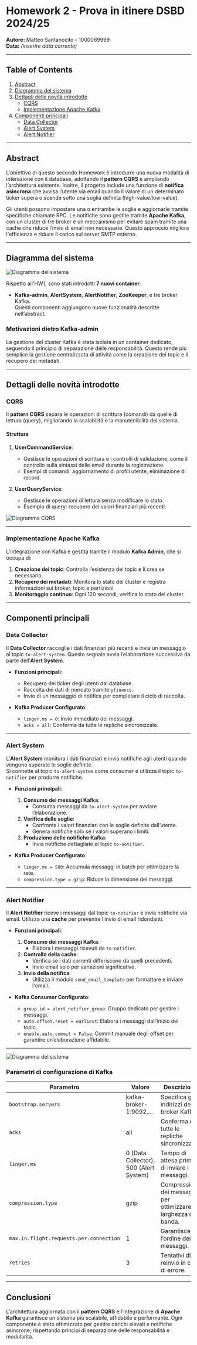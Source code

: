 # Homework 2 - Prova in itinere DSBD 2024/25

**Autore:** Matteo Santanocito - 1000069999  
**Data:** *(inserire data corrente)*

---

## Table of Contents

1. [Abstract](#abstract)
2. [Diagramma del sistema](#diagramma-del-sistema)
3. [Dettagli delle novità introdotte](#dettagli-delle-novità-introdotte)
   - [CQRS](#cqrs)
   - [Implementazione Apache Kafka](#implementazione-apache-kafka)
4. [Componenti principali](#componenti-principali)
   - [Data Collector](#data-collector)
   - [Alert System](#alert-system)
   - [Alert Notifier](#alert-notifier)

---

## Abstract

L'obiettivo di questo secondo Homework è introdurre una nuova modalità di interazione con il database, adottando il **pattern CQRS** e ampliando l’architettura esistente. Inoltre, il progetto include una funzione di **notifica asincrona** che avvisa l’utente via email quando il valore di un determinato ticker supera o scende sotto una soglia definita (high-value/low-value).

Gli utenti possono impostare una o entrambe le soglie e aggiornarle tramite specifiche chiamate RPC. Le notifiche sono gestite tramite **Apache Kafka**, con un cluster di tre broker e un meccanismo per evitare spam tramite una cache che riduce l’invio di email non necessarie. Questo approccio migliora l'efficienza e riduce il carico sul server SMTP esterno.

---

## Diagramma del sistema

![Diagramma del sistema](Diagramma%20del%20sistema.png)

Rispetto all'HW1, sono stati introdotti **7 nuovi container**:  
- **Kafka-admin**, **AlertSystem**, **AlertNotifier**, **ZooKeeper**, e tre broker Kafka.  
Questi componenti aggiungono nuove funzionalità descritte nell’abstract.

### **Motivazioni dietro Kafka-admin**

La gestione del cluster Kafka è stata isolata in un container dedicato, seguendo il principio di separazione delle responsabilità. Questo rende più semplice la gestione centralizzata di attività come la creazione dei topic e il recupero dei metadati.

---

## Dettagli delle novità introdotte

### **CQRS**

Il **pattern CQRS** separa le operazioni di scrittura (comandi) da quelle di lettura (query), migliorando la scalabilità e la manutenibilità del sistema.

#### **Struttura**

1. **UserCommandService**:
   - Gestisce le operazioni di scrittura e i controlli di validazione, come il controllo sulla sintassi delle email durante la registrazione.
   - Esempi di comandi: aggiornamento di profili utente, eliminazione di record.

2. **UserQueryService**:
   - Gestisce le operazioni di lettura senza modificare lo stato.
   - Esempio di query: recupero dei valori finanziari più recenti.

![Diagramma CQRS](./img/diagrammaCQRS.png)

---

### **Implementazione Apache Kafka**

L’integrazione con Kafka è gestita tramite il modulo **Kafka Admin**, che si occupa di:
1. **Creazione dei topic**: Controlla l’esistenza dei topic e li crea se necessario.
2. **Recupero dei metadati**: Monitora lo stato del cluster e registra informazioni sui broker, topic e partizioni.
3. **Monitoraggio continuo**: Ogni 120 secondi, verifica lo stato del cluster.

---

## Componenti principali

### **Data Collector**

Il **Data Collector** raccoglie i dati finanziari più recenti e invia un messaggio al topic `to-alert-system`. Questo segnale avvia l’elaborazione successiva da parte dell’**Alert System**.

- **Funzioni principali**:
  - Recupero dei ticker degli utenti dal database.
  - Raccolta dei dati di mercato tramite `yfinance`.
  - Invio di un messaggio di notifica per completare il ciclo di raccolta.

- **Kafka Producer Configurato**:
  - `linger.ms = 0`: Invio immediato dei messaggi.
  - `acks = all`: Conferma da tutte le repliche sincronizzate.

---

### **Alert System**

L'**Alert System** monitora i dati finanziari e invia notifiche agli utenti quando vengono superate le soglie definite.  
Si connette al topic `to-alert-system` come consumer e utilizza il topic `to-notifier` per produrre notifiche.

- **Funzioni principali**:
  1. **Consumo dei messaggi Kafka**:
     - Consuma messaggi da `to-alert-system` per avviare l’elaborazione.
  2. **Verifica delle soglie**:
     - Confronta i valori finanziari con le soglie definite dall’utente.
     - Genera notifiche solo se i valori superano i limiti.
  3. **Produzione delle notifiche Kafka**:
     - Invia notifiche dettagliate al topic `to-notifier`.

- **Kafka Producer Configurato**:
  - `linger.ms = 500`: Accumula messaggi in batch per ottimizzare la rete.
  - `compression.type = gzip`: Riduce la dimensione dei messaggi.

---

### **Alert Notifier**

Il **Alert Notifier** riceve i messaggi dal topic `to-notifier` e invia notifiche via email. Utilizza una **cache** per prevenire l’invio di email ridondanti.

- **Funzioni principali**:
  1. **Consumo dei messaggi Kafka**:
     - Elabora i messaggi ricevuti da `to-notifier`.
  2. **Controllo della cache**:
     - Verifica se i dati correnti differiscono da quelli precedenti.
     - Invio email solo per variazioni significative.
  3. **Invio della notifica**:
     - Utilizza il modulo `send_email_template` per formattare e inviare l'email.

- **Kafka Consumer Configurato**:
  - `group.id = alert_notifier_group`: Gruppo dedicato per gestire i messaggi.
  - `auto.offset.reset = earliest`: Elabora i messaggi dall’inizio del topic.
  - `enable.auto.commit = False`: Commit manuale degli offset per garantire un’elaborazione affidabile.

---

![Diagramma del sistema](./img/Diagramma%20del%20sistema.png)

### **Parametri di configurazione di Kafka**

| Parametro                           | Valore                           | Descrizione                                                                 |
|-------------------------------------|-----------------------------------|-----------------------------------------------------------------------------|
| `bootstrap.servers`                 | kafka-broker-1:9092,...          | Specifica gli indirizzi dei broker Kafka.                                   |
| `acks`                              | all                              | Conferma da tutte le repliche sincronizzate.                                |
| `linger.ms`                         | 0 (Data Collector), 500 (Alert System) | Tempo di attesa prima di inviare i messaggi.                                |
| `compression.type`                  | gzip                             | Compressione dei messaggi per ottimizzare la larghezza di banda.            |
| `max.in.flight.requests.per.connection` | 1                               | Garantisce l’ordine dei messaggi.                                           |
| `retries`                           | 3                                | Tentativi di reinvio in caso di errore.                                     |

---

## Conclusioni

L’architettura aggiornata con il **pattern CQRS** e l’integrazione di **Apache Kafka** garantisce un sistema più scalabile, affidabile e performante. Ogni componente è stato ottimizzato per gestire carichi elevati e notifiche asincrone, rispettando principi di separazione delle responsabilità e modularità.
